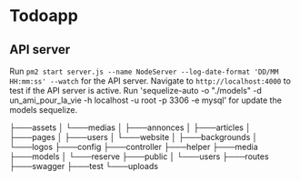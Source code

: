 # Todoapp

## API server

Run `pm2 start server.js --name NodeServer --log-date-format 'DD/MM HH:mm:ss' --watch` for the API server. Navigate to `http://localhost:4000` to test if the API server is active.
Run 'sequelize-auto -o "./models" -d un_ami_pour_la_vie -h localhost -u root -p 3306 -e mysql' for update the models sequelize.

├───assets
│   └───medias
│       ├───annonces
│       ├───articles
│       ├───pages
│       ├───users
│       └───website
│           ├───backgrounds
│           └───logos
├───config
├───controller
├───helper
├───media
├───models
│   └───reserve
├───public
│   └───users
├───routes
├───swagger
├───test
└───uploads
